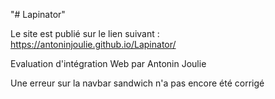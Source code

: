 "# Lapinator" 

Le site est publié sur le lien suivant : https://antoninjoulie.github.io/Lapinator/

Evaluation d'intégration Web par Antonin Joulie

Une erreur sur la navbar sandwich n'a pas encore été corrigé
